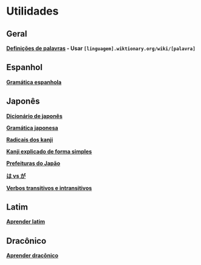 # Utilidades

## Geral

**[Definições de palavras](https://wiktionary.org/wiki) - Usar `[linguagem].wiktionary.org/wiki/[palavra]`**

## Espanhol

**[Gramática espanhola](https://www.spanishdict.com/guide)**

## Japonês

**[Dicionário de japonês](https://jisho.org/)**

**[Gramática japonesa](https://www.tofugu.com/japanese-grammar/)**

**[Radicais dos kanji](https://docs.google.com/spreadsheets/d/1PDY4D8TPz7b-KEFVMyV-uyrEVteopqs6hFoFERfXY-4/edit#gid=1180165444)**

**[Kanji explicado de forma simples](https://www.kanjidamage.com/)**

**[Prefeituras do Japão](https://thejapanesepage.com/prefectures-of-japan/)**

**[は vs が](https://8020japanese.com/wa-vs-ga/)**

**[Verbos transitivos e intransitivos](https://www.mlcjapanese.co.jp/Download/ViVt.pdf)**

## Latim

**[Aprender latim](https://www.nationalarchives.gov.uk/latin/)**

## Dracônico

**[Aprender dracônico](https://www.thuum.org/learn/)**
